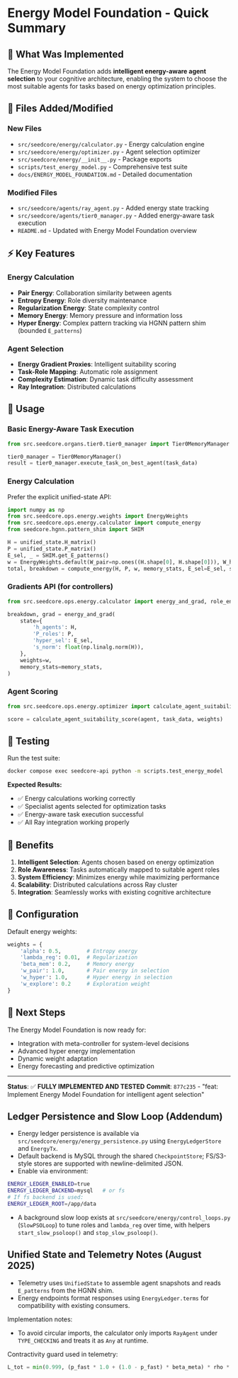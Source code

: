 # Energy Model Foundation - Quick Summary

## 🎯 What Was Implemented

The Energy Model Foundation adds **intelligent energy-aware agent selection** to your cognitive architecture, enabling the system to choose the most suitable agents for tasks based on energy optimization principles.

## 📁 Files Added/Modified

### New Files
- `src/seedcore/energy/calculator.py` - Energy calculation engine
- `src/seedcore/energy/optimizer.py` - Agent selection optimizer
- `src/seedcore/energy/__init__.py` - Package exports
- `scripts/test_energy_model.py` - Comprehensive test suite
- `docs/ENERGY_MODEL_FOUNDATION.md` - Detailed documentation

### Modified Files
- `src/seedcore/agents/ray_agent.py` - Added energy state tracking
- `src/seedcore/agents/tier0_manager.py` - Added energy-aware task execution
- `README.md` - Updated with Energy Model Foundation overview

## ⚡ Key Features

### Energy Calculation
- **Pair Energy**: Collaboration similarity between agents
- **Entropy Energy**: Role diversity maintenance
- **Regularization Energy**: State complexity control
- **Memory Energy**: Memory pressure and information loss
- **Hyper Energy**: Complex pattern tracking via HGNN pattern shim (bounded `E_patterns`)

### Agent Selection
- **Energy Gradient Proxies**: Intelligent suitability scoring
- **Task-Role Mapping**: Automatic role assignment
- **Complexity Estimation**: Dynamic task difficulty assessment
- **Ray Integration**: Distributed calculations

## 🚀 Usage

### Basic Energy-Aware Task Execution
```python
from src.seedcore.organs.tier0.tier0_manager import Tier0MemoryManager

tier0_manager = Tier0MemoryManager()
result = tier0_manager.execute_task_on_best_agent(task_data)
```

### Energy Calculation
Prefer the explicit unified-state API:
```python
import numpy as np
from src.seedcore.ops.energy.weights import EnergyWeights
from src.seedcore.ops.energy.calculator import compute_energy
from seedcore.hgnn.pattern_shim import SHIM

H = unified_state.H_matrix()
P = unified_state.P_matrix()
E_sel, _ = SHIM.get_E_patterns()
w = EnergyWeights.default(W_pair=np.ones((H.shape[0], H.shape[0])), W_hyper=np.ones_like(E_sel))
total, breakdown = compute_energy(H, P, w, memory_stats, E_sel=E_sel, s_norm=float(np.linalg.norm(H)))
```

### Gradients API (for controllers)
```python
from src.seedcore.ops.energy.calculator import energy_and_grad, role_entropy_grad

breakdown, grad = energy_and_grad(
    state={
        'h_agents': H,
        'P_roles': P,
        'hyper_sel': E_sel,
        's_norm': float(np.linalg.norm(H)),
    },
    weights=w,
    memory_stats=memory_stats,
)
```

### Agent Scoring
```python
from src.seedcore.ops.energy.optimizer import calculate_agent_suitability_score

score = calculate_agent_suitability_score(agent, task_data, weights)
```

## 🧪 Testing

Run the test suite:
```bash
docker compose exec seedcore-api python -m scripts.test_energy_model
```

**Expected Results:**
- ✅ Energy calculations working correctly
- ✅ Specialist agents selected for optimization tasks
- ✅ Energy-aware task execution successful
- ✅ All Ray integration working properly

## 🎯 Benefits

1. **Intelligent Selection**: Agents chosen based on energy optimization
2. **Role Awareness**: Tasks automatically mapped to suitable agent roles
3. **System Efficiency**: Minimizes energy while maximizing performance
4. **Scalability**: Distributed calculations across Ray cluster
5. **Integration**: Seamlessly works with existing cognitive architecture

## 🔧 Configuration

Default energy weights:
```python
weights = {
    'alpha': 0.5,        # Entropy energy
    'lambda_reg': 0.01,  # Regularization
    'beta_mem': 0.2,     # Memory energy
    'w_pair': 1.0,       # Pair energy in selection
    'w_hyper': 1.0,      # Hyper energy in selection
    'w_explore': 0.2     # Exploration weight
}
```

## 🚀 Next Steps

The Energy Model Foundation is now ready for:
- Integration with meta-controller for system-level decisions
- Advanced hyper energy implementation
- Dynamic weight adaptation
- Energy forecasting and predictive optimization

---

**Status**: ✅ **FULLY IMPLEMENTED AND TESTED**
**Commit**: `877c235` - "feat: Implement Energy Model Foundation for intelligent agent selection"

## Ledger Persistence and Slow Loop (Addendum)

- Energy ledger persistence is available via `src/seedcore/energy/energy_persistence.py` using `EnergyLedgerStore` and `EnergyTx`.
- Default backend is MySQL through the shared `CheckpointStore`; FS/S3-style stores are supported with newline-delimited JSON.
- Enable via environment:

```bash
ENERGY_LEDGER_ENABLED=true
ENERGY_LEDGER_BACKEND=mysql   # or fs
# If fs backend is used:
ENERGY_LEDGER_ROOT=/app/data
```

- A background slow loop exists at `src/seedcore/energy/control_loops.py` (`SlowPSOLoop`) to tune roles and `lambda_reg` over time, with helpers `start_slow_psoloop()` and `stop_slow_psoloop()`.

## Unified State and Telemetry Notes (August 2025)

- Telemetry uses `UnifiedState` to assemble agent snapshots and reads `E_patterns` from the HGNN shim.
- Energy endpoints format responses using `EnergyLedger.terms` for compatibility with existing consumers.

Implementation notes:
- To avoid circular imports, the calculator only imports `RayAgent` under `TYPE_CHECKING` and treats it as `Any` at runtime.

Contractivity guard used in telemetry:

```python
L_tot = min(0.999, (p_fast * 1.0 + (1.0 - p_fast) * beta_meta) * rho * beta_mem)
```